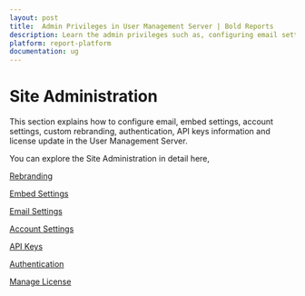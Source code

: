 ```yaml
---
layout: post
title:  Admin Privileges in User Management Server | Bold Reports
description: Learn the admin privileges such as, configuring email settings, embed settings, account settings, custom rebranding, API keys information and license update in the user management server.
platform: report-platform
documentation: ug
---
```


# Site Administration

This section explains how to configure email, embed settings, account settings, custom rebranding, authentication, API keys information and license update in the User Management Server.

You can explore the Site Administration in detail here,

[Rebranding](/embedded-bi/multi-tenancy/site-administration/rebranding/)

[Embed Settings](/embedded-bi/site-administration/embed-settings/)

[Email Settings](/embedded-bi/multi-tenancy/site-administration/email-settings/)

[Account Settings](/embedded-bi/multi-tenancy/site-administration/account-settings/)

[API Keys](/embedded-bi/multi-tenancy/site-administration/api-keys/)

[Authentication](/embedded-bi/multi-tenancy/site-administration/authentication/)

[Manage License](/embedded-bi/multi-tenancy/site-administration/manage-license/)
